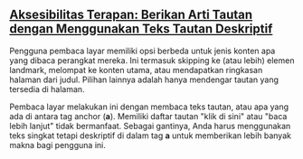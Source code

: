 ## [Aksesibilitas Terapan: Berikan Arti Tautan dengan Menggunakan Teks Tautan Deskriptif](https://learn.freecodecamp.org/responsive-web-design/applied-accessibility/give-links-meaning-by-using-descriptive-link-text)

Pengguna pembaca layar memiliki opsi berbeda untuk jenis konten apa yang dibaca perangkat mereka. Ini termasuk skipping ke \(atau lebih\) elemen landmark, melompat ke konten utama, atau mendapatkan ringkasan halaman dari judul. Pilihan lainnya adalah hanya mendengar tautan yang tersedia di halaman.

Pembaca layar melakukan ini dengan membaca teks tautan, atau apa yang ada di antara tag anchor \(**a**\). Memiliki daftar tautan "klik di sini" atau "baca lebih lanjut" tidak bermanfaat. Sebagai gantinya, Anda harus menggunakan teks singkat tetapi deskriptif di dalam tag **a** untuk memberikan lebih banyak makna bagi pengguna ini.

